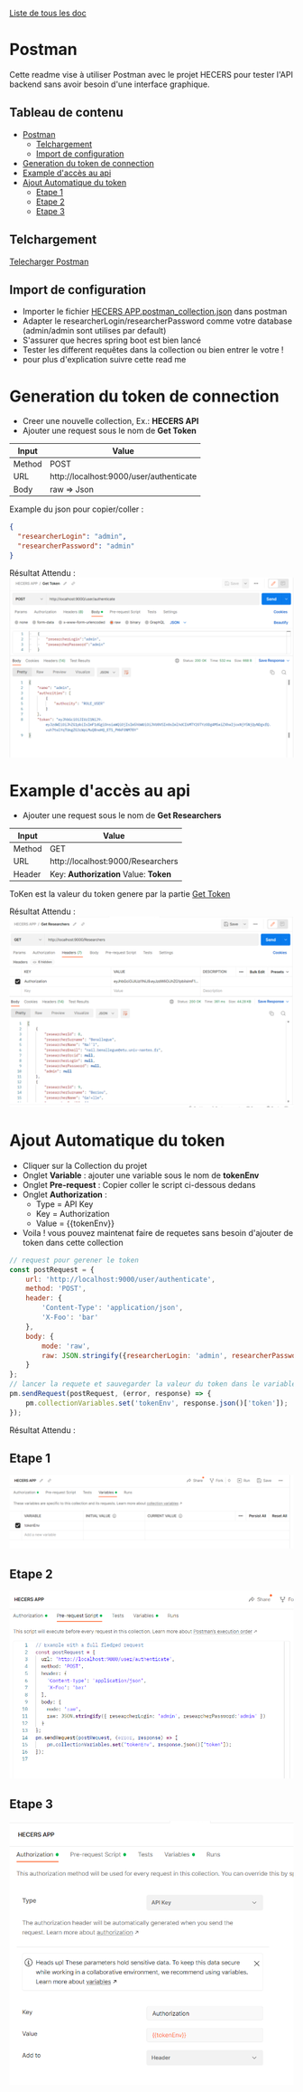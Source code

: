 [Liste de tous les doc](../README.md)

# Postman

Cette readme vise à utiliser Postman avec le projet HECERS pour tester l'API backend sans avoir besoin d'une
interface graphique.

## Tableau de contenu

<!-- TOC -->

* [Postman](#postman)
    * [Telchargement](#telchargement)
    * [Import de configuration](#import-de-configuration)
* [Generation du token de connection](#generation-du-token-de-connection)
* [Example d'accès au api](#example-daccs-au-api)
* [Ajout Automatique du token](#ajout-automatique-du-token)
    * [Etape 1](#etape-1)
    * [Etape 2](#etape-2)
    * [Etape 3](#etape-3)

<!-- TOC -->

## Telchargement

[ Telecharger Postman ](https://www.postman.com/downloads/)

## Import de configuration

* Importer le fichier [HECERS APP.postman_collection.json](HECERS%20APP.postman_collection.json) dans postman
* Adapter le researcherLogin/researcherPassword comme votre database (admin/admin sont utilises par default)
* S'assurer que hecres spring boot est bien lancé
* Tester les different requêtes dans la collection ou bien entrer le votre !
* pour plus d'explication suivre cette read me

# Generation du token de connection

* Creer une nouvelle collection, Ex.: **HECERS API**
* Ajouter une request sous le nom de **Get Token**

| Input  | Value                                   |
|--------|-----------------------------------------|
| Method | POST                                    |
| URL    | http://localhost:9000/user/authenticate |
| Body   | raw => Json                             |

Example du json pour copier/coller :

```json
{
  "researcherLogin": "admin",
  "researcherPassword": "admin"
}
```

Résultat Attendu :
![Get Token example](img/getTokenResult.png)

# Example d'accès au api

* Ajouter une request sous le nom de **Get Researchers**

| Input  | Value                                   |
|--------|-----------------------------------------|
| Method | GET                                     |
| URL    | http://localhost:9000/Researchers       |
| Header | Key: **Authorization** Value: **Token** |

ToKen est la valeur du token genere par la partie [Get Token](#generation-du-token-de-connection)

Résultat Attendu :
![Researcher example](img/getResearchersExample.png)

# Ajout Automatique du token

* Cliquer sur la Collection du projet
* Onglet **Variable** : ajouter une variable sous le nom de **tokenEnv**
* Onglet **Pre-request** : Copier coller le script ci-dessous dedans
* Onglet **Authorization** :
    - Type = API Key
    - Key = Authorization
    - Value = {{tokenEnv}}
* Voila ! vous pouvez maintenat faire de requetes sans besoin d'ajouter de token dans cette collection

```javascript
// request pour gerener le token
const postRequest = {
    url: 'http://localhost:9000/user/authenticate',
    method: 'POST',
    header: {
        'Content-Type': 'application/json',
        'X-Foo': 'bar'
    },
    body: {
        mode: 'raw',
        raw: JSON.stringify({researcherLogin: 'admin', researcherPassword: 'admin'})
    }
};
// lancer la requete et sauvegarder la valeur du token dans le variable d'environnment
pm.sendRequest(postRequest, (error, response) => {
    pm.collectionVariables.set('tokenEnv', response.json()['token']);
});
```

Résultat Attendu :

## Etape 1

![Etape 1](img/1.AutoGenerate%20Token.png)

## Etape 2

![Etape 2](img/2.AutoGenerate%20Token.png)

## Etape 3

![Etape 3](img/3.AutoGenerate%20Token.png)
